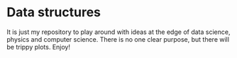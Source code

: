 # Data structures

It is just my repository to play around with ideas at the edge of data science, physics and computer science. 
There is no one clear purpose, but there will be trippy plots.
Enjoy!
